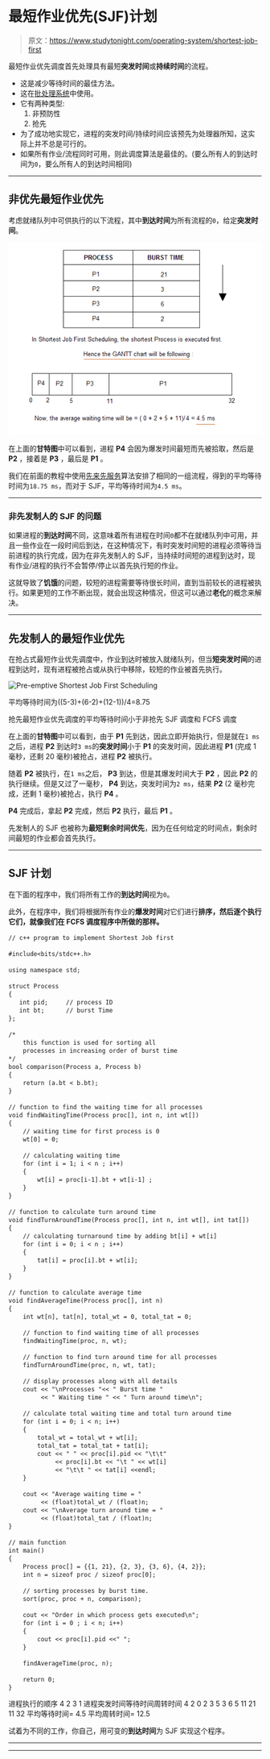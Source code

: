 # 最短作业优先(SJF)计划

> 原文：<https://www.studytonight.com/operating-system/shortest-job-first>

最短作业优先调度首先处理具有最短**突发时间**或**持续时间**的流程。

*   这是减少等待时间的最佳方法。
*   这在[批处理系统](types-of-os)中使用。
*   它有两种类型:
    1.  非预防性
    2.  抢先
*   为了成功地实现它，进程的突发时间/持续时间应该预先为处理器所知，这实际上并不总是可行的。
*   如果所有作业/流程同时可用，则此调度算法是最佳的。(要么所有人的到达时间为`0`，要么所有人的到达时间相同)

* * *

## 非优先最短作业优先

考虑就绪队列中可供执行的以下流程，其中**到达时间**为所有流程的`0`，给定**突发时间**。

![Non Pre-emptive Shortest Job First Scheduling](img/c0ac6d7fbe3f52af41d7999fd2d80843.png)

在上面的**甘特图**中可以看到，进程 **P4** 会因为爆发时间最短而先被拾取，然后是 **P2** ，接着是 **P3** ，最后是 **P1** 。

我们在前面的教程中使用[先来先服务](first-come-first-serve)算法安排了相同的一组流程，得到的平均等待时间为`18.75 ms`，而对于 SJF，平均等待时间为`4.5 ms`。

* * *

### 非先发制人的 SJF 的问题

如果进程的**到达时间**不同，这意味着所有进程在时间`0`都不在就绪队列中可用，并且一些作业在一段时间后到达，在这种情况下，有时突发时间短的进程必须等待当前进程的执行完成，因为在非先发制人的 SJF，当持续时间短的进程到达时，现有作业/进程的执行不会暂停/停止以首先执行短的作业。

这就导致了**饥饿**的问题，较短的进程需要等待很长时间，直到当前较长的进程被执行。如果更短的工作不断出现，就会出现这种情况，但这可以通过**老化**的概念来解决。

* * *

## 先发制人的最短作业优先

在抢占式最短作业优先调度中，作业到达时被放入就绪队列，但当**短突发时间**的进程到达时，现有进程被抢占或从执行中移除，较短的作业被首先执行。

![Pre-emptive Shortest Job First Scheduling](img/00f0fc94f75a5c59155b58de0068a0b2.png)

平均等待时间为((5-3)+(6-2)+(12-1))/4=8.75

抢先最短作业优先调度的平均等待时间小于非抢先 SJF 调度和 FCFS 调度

在上面的**甘特图**中可以看到，由于 **P1** 先到达，因此立即开始执行，但是就在`1 ms`之后，进程 **P2** 到达时`3 ms`的**突发时间**小于 **P1** 的突发时间，因此进程 **P1** (完成 1 毫秒，还剩 20 毫秒)被抢占，进程 **P2** 被执行。

随着 **P2** 被执行，在`1 ms`之后， **P3** 到达，但是其爆发时间大于 **P2** ，因此 **P2** 的执行继续。但是又过了一毫秒， **P4** 到达，突发时间为`2 ms`，结果 **P2** (2 毫秒完成，还剩 1 毫秒)被抢占，执行 **P4** 。

**P4** 完成后，拿起 **P2** 完成，然后 **P2** 执行，最后 **P1** 。

先发制人的 SJF 也被称为**最短剩余时间优先**，因为在任何给定的时间点，剩余时间最短的作业都会首先执行。

* * *

## SJF 计划

在下面的程序中，我们将所有工作的**到达时间**视为`0`。

此外，在程序中，我们将根据所有作业的**爆发时间**对它们进行**排序，然后逐个执行它们，就像我们在 FCFS 调度程序中所做的那样。**

```
// c++ program to implement Shortest Job first

#include<bits/stdc++.h>

using namespace std;

struct Process
{
   int pid;     // process ID
   int bt;      // burst Time
};

/* 
    this function is used for sorting all
    processes in increasing order of burst time
*/
bool comparison(Process a, Process b)
{
    return (a.bt < b.bt);
}

// function to find the waiting time for all processes
void findWaitingTime(Process proc[], int n, int wt[])
{
    // waiting time for first process is 0
    wt[0] = 0;

    // calculating waiting time
    for (int i = 1; i < n ; i++)
    {
        wt[i] = proc[i-1].bt + wt[i-1] ;
    }
}

// function to calculate turn around time
void findTurnAroundTime(Process proc[], int n, int wt[], int tat[])
{
    // calculating turnaround time by adding bt[i] + wt[i]
    for (int i = 0; i < n ; i++)
    {
        tat[i] = proc[i].bt + wt[i];
    }
}

// function to calculate average time
void findAverageTime(Process proc[], int n)
{
    int wt[n], tat[n], total_wt = 0, total_tat = 0;

    // function to find waiting time of all processes
    findWaitingTime(proc, n, wt);

    // function to find turn around time for all processes
    findTurnAroundTime(proc, n, wt, tat);

    // display processes along with all details
    cout << "\nProcesses "<< " Burst time "
         << " Waiting time " << " Turn around time\n";

    // calculate total waiting time and total turn around time
    for (int i = 0; i < n; i++)
    {
        total_wt = total_wt + wt[i];
        total_tat = total_tat + tat[i];
        cout << " " << proc[i].pid << "\t\t"
             << proc[i].bt << "\t " << wt[i]
             << "\t\t " << tat[i] <<endl;
    }

    cout << "Average waiting time = "
         << (float)total_wt / (float)n;
    cout << "\nAverage turn around time = "
         << (float)total_tat / (float)n;
}

// main function
int main()
{
    Process proc[] = {{1, 21}, {2, 3}, {3, 6}, {4, 2}};
    int n = sizeof proc / sizeof proc[0];

    // sorting processes by burst time.
    sort(proc, proc + n, comparison);

    cout << "Order in which process gets executed\n";
    for (int i = 0 ; i < n; i++)
    {
        cout << proc[i].pid <<" ";
    }

    findAverageTime(proc, n);

    return 0;
}
```

进程执行的顺序 4 2 3 1 进程突发时间等待时间周转时间 4 2 0 2 3 5 3 6 5 11 21 11 32 平均等待时间= 4.5 平均周转时间= 12.5

试着为不同的工作，你自己，用可变的**到达时间**为 SJF 实现这个程序。

* * *

* * *